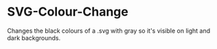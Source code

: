 # SVG-Colour-Change
Changes the black colours of a .svg with gray so it's visible on light and dark backgrounds.
